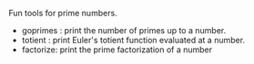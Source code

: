Fun tools for prime numbers.

- goprimes : print the number of primes up to a number.
- totient  : print Euler's totient function evaluated at a number.
- factorize: print the prime factorization of a number
